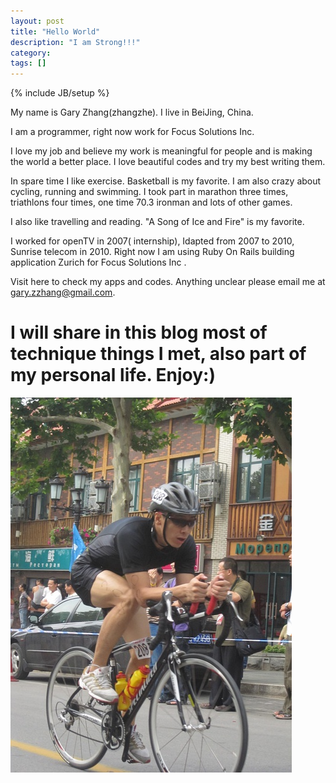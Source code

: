 ```yaml
---
layout: post
title: "Hello World"
description: "I am Strong!!!"
category: 
tags: []
---
```

{% include JB/setup %}

My name is Gary Zhang(zhangzhe). I live in BeiJing, China.

I am a programmer, right now work for Focus Solutions Inc.

I love my job and believe my work is meaningful for people and is making the world a better place. I love beautiful codes and try my best writing them.

In spare time I like exercise. Basketball is my favorite. I am also crazy about cycling, running and swimming. I took part in marathon three times, triathlons four times, one time 70.3 ironman and lots of other games.

I also like travelling and reading. "A Song of Ice and Fire" is my favorite.

I worked for openTV in 2007( internship), Idapted from 2007 to 2010, Sunrise telecom in 2010.
Right now I am using Ruby On Rails building application Zurich for Focus Solutions Inc .

Visit here to check my apps and codes. Anything unclear please email me at gary.zzhang@gmail.com.

# I will share in this blog most of technique things I met, also part of my personal life. Enjoy:)

<img src="/images/portrait.jpg" />


